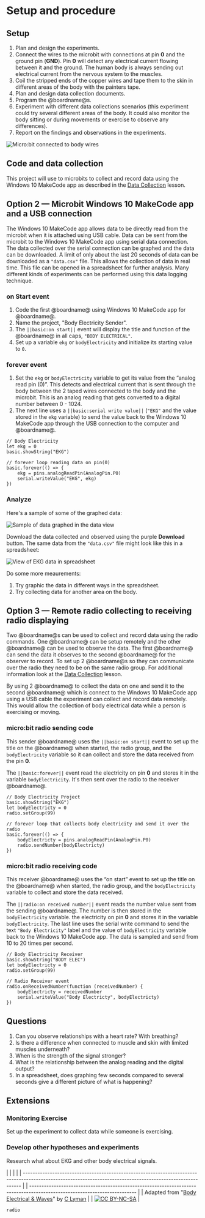 # Setup and procedure

## Setup

1. Plan and design the experiments.
2. Connect the wires to the microbit with connections at pin **0** and the ground pin (**GND**). Pin **0** will detect any electrical current flowing between it and the ground. The human body is always sending out electrical current from the nervous system to the muscles.
3. Coil the stripped ends of the copper wires and tape them to the skin in different areas of the body with the painters tape.
4. Plan and design data collection documents.
5. Program the @boardname@s.
6. Experiment with different data collections scenarios (this experiment could try several different areas of the body. It could also monitor the body sitting or during movements or exercise to observe any differences).
7. Report on the findings and observations in the experiments.

![Micro:bit connected to body wires](/static/courses/ucp-science/body-electrical/body-wires-connect.jpg)

## Code and data collection

This project will use to microbits to collect and record data using the Windows 10 MakeCode app as described in the [Data Collection](/courses/ucp-science/data-collection/setup-procedure) lesson.

## Option 2 — Microbit Windows 10 MakeCode app and a USB connection

The Windows 10 MakeCode app allows data to be directly read from the microbit when it is attached using USB cable. Data can be sent from the microbit to the Windows 10 MakeCode app using serial data connection. The data collected over the serial connection can be graphed and the data can be downloaded. A limit of only about the last 20 seconds of data can be downloaded as a `"data.csv"` file. This allows the collection of data in real time. This file can be opened in a spreadsheet for further analysis. Many different kinds of experiments can be performed using this data logging technique.

### on Start event

1. Code the first @boardname@ using Windows 10 MakeCode app for @boardname@.
2. Name the project, "Body Electricity Sender".
3. The `||basic:on start||` event will display the title and function of the @boardname@ in all caps, `"BODY ELECTRICAL"`.
4. Set up a variable `ekg` or `bodyElectricity` and initialize its starting value to `0`.

### forever event

1. Set the `ekg` or `bodyElectricity` variable to get its value from the “analog read pin (0)”. This detects and electrical current that is sent through the body between the 2 taped wires connected to the body and the microbit. This is an analog reading that gets converted to a digital number between 0 - 1024.
2. The next line uses a `||basic:serial write value||` (`"EKG"` and the value stored in the `ekg` variable) to send the value back to the Windows 10 MakeCode app through the USB connection to the computer and @boardname@.

```blocks
// Body Electricity
let ekg = 0
basic.showString("EKG")

// forever loop reading data on pin(0)
basic.forever(() => {
    ekg = pins.analogReadPin(AnalogPin.P0)
    serial.writeValue("EKG", ekg)
})
```

### Analyze

Here's a sample of some of the graphed data:

![Sample of data graphed in the data view](/static/courses/ucp-science/body-electrical/sample-graph.jpg)

Download the data collected and observed using the purple **Download** button. The same data from the `"data.csv"` file might look like this in a spreadsheet:

![View of EKG data in spreadsheet](/static/courses/ucp-science/body-electrical/spreadsheet-view.jpg)

Do some more meaurements:

1. Try graphic the data in different ways in the spreadsheet.
2. Try collecting data for another area on the body.

## Option 3 — Remote radio collecting to receiving radio displaying

Two @boardname@s can be used to collect and record data using the radio commands. One @boardname@ can be setup remotely and the other @boardname@ can be used to observe the data. The first @boardname@ can send the data it observes to the second @boardname@ for the observer to record. To set up 2 @boardname@s so they can communicate over the radio they need to be on the same radio group. For additional information look at the [Data Collection](/courses/ucp-science/data-collection/setup-procedure) lesson.

By using 2 @boardname@ to collect the data on one and send it to the second @boardname@ which is connect to the Windows 10 MakeCode app using a USB cable the experiment can collect and record data remotely. This would allow the collection of body electrical data while a person is exercising or moving.

### micro:bit radio sending code

This sender @boardname@ uses the `||basic:on start||` event to set up the title on the @boardname@ when started, the radio group, and the `bodyElectricity` variable so it can collect and store the data received from the pin **0**.

The `||basic:forever||` event read the electricity on pin **0** and stores it in the variable `bodyElectricity`. It's then sent over the radio to the receiver @boardname@.

```blocks
// Body Electricity Project
basic.showString("EKG")
let bodyElectricty = 0
radio.setGroup(99)

// forever loop that collects body electricity and send it over the radio
basic.forever(() => {
    bodyElectricty = pins.analogReadPin(AnalogPin.P0)
    radio.sendNumber(bodyElectricty)
})
```

### micro:bit radio receiving code

This receiver @boardname@ uses the “on start” event to set up the title on the @boardname@ when started, the radio group, and the `bodyElectricity` variable to collect and store the data received.

The `||radio:on received number||` event reads the number value sent from the sending @boardname@. The number is then stored in the `bodyElectricity` variable. the electricity on pin **0** and stores it in the variable `bodyElectricity`. The last line uses the serial write command to send the text `"Body Electricity"` label and the value of `bodyElectricity` variable back to the Windows 10 MakeCode app. The data is sampled and send from 10 to 20 times per second.

```blocks
// Body Electricity Receiver
basic.showString("BODY ELEC")
let bodyElectricty = 0
radio.setGroup(99)

// Radio Receiver event
radio.onReceivedNumber(function (receivedNumber) {
    bodyElectricty = receivedNumber
    serial.writeValue("Body Electricty", bodyElectricty)
})
```

## Questions

1. Can you observe relationships with a heart rate? With breathing? 
2. Is there a difference when connected to muscle and skin with limited muscles underneath?
3. When is the strength of the signal stronger?
4. What is the relationship between the analog reading and the digital output?
5. In a spreadsheet, does graphing few seconds compared to several seconds give a different picture of what is happening?

## Extensions

### Monitoring Exercise

Set up the experiment to collect data while someone is exercising.

### Develop other hypotheses and experiments

Research what about EKG and other body electrical signals.

  


|                                                                                                                                                             |  |                                                                                                                           |
| ----------------------------------------------------------------------------------------------------------------------------------------------------------- |  | ------------------------------------------------------------------------------------------------------------------------- |
| Adapted from "[Body Electrical & Waves](https://drive.google.com/open?id=1KofuOt0v1lmQhQyJux1XWDVoCDeslcjDFysjStFmo1w)" by [C Lyman](http://utahcoding.org) |  | [![CC BY-NC-SA](https://licensebuttons.net/l/by-nc-sa/4.0/80x15.png)](https://creativecommons.org/licenses/by-nc-sa/4.0/) |

```package
radio
```